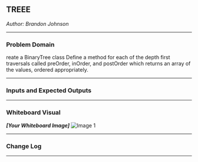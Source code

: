 

## TREEE
*Author: Brandon Johnson*

---

### Problem Domain

reate a BinaryTree class
Define a method for each of the depth first traversals called preOrder, inOrder, and postOrder which returns an array of the values, ordered appropriately.


---

### Inputs and Expected Outputs


---



### Whiteboard Visual
***[Your Whiteboard Image]***
![Image 1](https://cdn.discordapp.com/attachments/583516117201584128/696821475834855454/20200406_133931.jpg)


---

### Change Log

---



